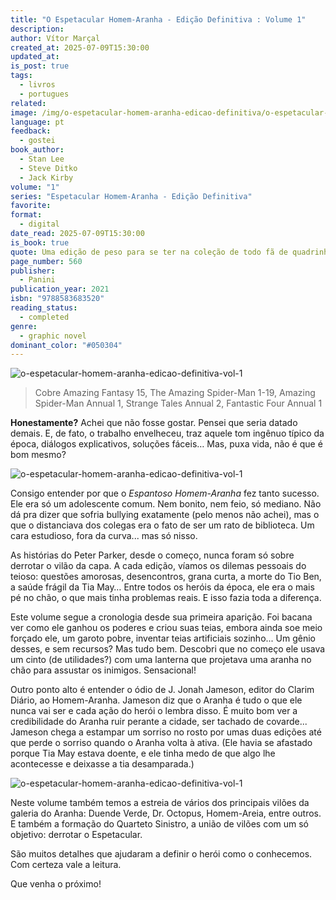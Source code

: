 ```yaml
---
title: "O Espetacular Homem-Aranha - Edição Definitiva : Volume 1"
description: 
author: Vítor Marçal
created_at: 2025-07-09T15:30:00
updated_at: 
is_post: true
tags:
  - livros
  - portugues
related: 
image: /img/o-espetacular-homem-aranha-edicao-definitiva/o-espetacular-homem-aranha-edicao-definitiva-vol-1.jpg
language: pt
feedback:
  - gostei
book_author:
  - Stan Lee
  - Steve Ditko
  - Jack Kirby
volume: "1"
series: "Espetacular Homem-Aranha - Edição Definitiva"
favorite: 
format:
  - digital
date_read: 2025-07-09T15:30:00
is_book: true
quote: Uma edição de peso para se ter na coleção de todo fã de quadrinhos!
page_number: 560
publisher:
  - Panini
publication_year: 2021
isbn: "9788583683520"
reading_status:
  - completed
genre:
  - graphic novel
dominant_color: "#050304"
---
```

![o-espetacular-homem-aranha-edicao-definitiva-vol-1](img/o-espetacular-homem-aranha-edicao-definitiva/o-espetacular-homem-aranha-edicao-definitiva-vol-1.jpg)

> Cobre Amazing Fantasy 15, The Amazing Spider-Man 1-19, Amazing Spider-Man Annual 1, Strange Tales Annual 2, Fantastic Four Annual 1

**Honestamente?** Achei que não fosse gostar. Pensei que seria datado demais. E, de fato, o trabalho envelheceu, traz aquele tom ingênuo típico da época, diálogos explicativos, soluções fáceis… Mas, puxa vida, não é que é bom mesmo?


![o-espetacular-homem-aranha-edicao-definitiva-vol-1](/img/o-espetacular-homem-aranha-edicao-definitiva/o-espetacular-homem-aranha-edicao-definitiva-vol-1-2.jpg)

Consigo entender por que o _Espantoso Homem-Aranha_ fez tanto sucesso. Ele era só um adolescente comum. Nem bonito, nem feio, só mediano. Não dá pra dizer que sofria bullying exatamente (pelo menos não achei), mas o que o distanciava dos colegas era o fato de ser um rato de biblioteca. Um cara estudioso, fora da curva... mas só nisso.

As histórias do Peter Parker, desde o começo, nunca foram só sobre derrotar o vilão da capa. A cada edição, víamos os dilemas pessoais do teioso: questões amorosas, desencontros, grana curta, a morte do Tio Ben, a saúde frágil da Tia May… Entre todos os heróis da época, ele era o mais pé no chão, o que mais tinha problemas reais. E isso fazia toda a diferença.

Este volume segue a cronologia desde sua primeira aparição. Foi bacana ver como ele ganhou os poderes e criou suas teias, embora ainda soe meio forçado ele, um garoto pobre, inventar teias artificiais sozinho... Um gênio desses, e sem recursos? Mas tudo bem. Descobri que no começo ele usava um cinto (de utilidades?) com uma lanterna que projetava uma aranha no chão para assustar os inimigos. Sensacional!

Outro ponto alto é entender o ódio de J. Jonah Jameson, editor do Clarim Diário, ao Homem-Aranha. Jameson diz que o Aranha é tudo o que ele nunca vai ser  e cada ação do herói o lembra disso. É muito bom ver a credibilidade do Aranha ruir perante a cidade, ser tachado de covarde... Jameson chega a estampar um sorriso no rosto por umas duas edições  até que perde o sorriso quando o Aranha volta à ativa. (Ele havia se afastado porque Tia May estava doente, e ele tinha medo de que algo lhe acontecesse e deixasse a tia desamparada.)

![o-espetacular-homem-aranha-edicao-definitiva-vol-1](/img/o-espetacular-homem-aranha-edicao-definitiva/o-espetacular-homem-aranha-edicao-definitiva-vol-1-1.jpg)

Neste volume também temos a estreia de vários dos principais vilões da galeria do Aranha: Duende Verde, Dr. Octopus, Homem-Areia, entre outros. E também a formação do Quarteto Sinistro, a união de vilões com um só objetivo: derrotar o Espetacular.

São muitos detalhes que ajudaram a definir o herói como o conhecemos. Com certeza vale a leitura.

Que venha o próximo!